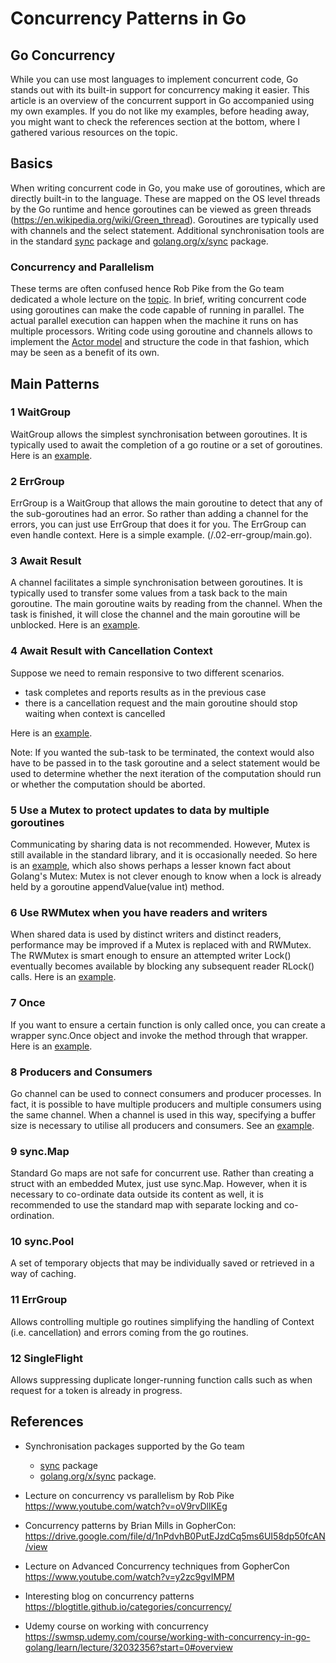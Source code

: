 # Concurrency Patterns in Go

## Go Concurrency 

While you can use most languages to implement concurrent code, Go stands out with its built-in support for concurrency making it easier.
This article is an overview of the concurrent support in Go accompanied using my own examples.
If you do not like my examples, before heading away, you might want to check the references section at the bottom, 
where I gathered various resources on the topic. 

## Basics

When writing concurrent code in Go, you make use of goroutines, which are directly built-in to the language. 
These are mapped on the OS level threads by the Go runtime and hence goroutines can be viewed as green threads (https://en.wikipedia.org/wiki/Green_thread). 
Goroutines are typically used with channels and the select statement. 
Additional synchronisation tools are in the standard [sync](https://pkg.go.dev/sync) package and [golang.org/x/sync](https://pkg.go.dev/golang.org/x/sync) package. 

### Concurrency and Parallelism

These terms are often confused hence Rob Pike from the Go team dedicated a whole lecture on the [topic](https://www.youtube.com/watch?v=oV9rvDllKEg). 
In brief, writing concurrent code using goroutines can make the code capable of running in parallel. 
The actual parallel execution can happen when the machine it runs on has multiple processors. 
Writing code using goroutine and channels allows to implement the [Actor model](https://en.wikipedia.org/wiki/Actor_model) and structure the code in that fashion, 
which may be seen as a benefit of its own.

## Main Patterns

### 1 WaitGroup

WaitGroup allows the simplest synchronisation between goroutines. It is typically used to await the completion of a go routine or a set of goroutines.
Here is an [example](./01-waitgroup/main.go).

### 2 ErrGroup

ErrGroup is a WaitGroup that allows the main goroutine to detect that any of the sub-goroutines had an error. So rather than adding a channel for the errors,
you can just use ErrGroup that does it for you. The ErrGroup can even handle context. Here is a simple example. (/.02-err-group/main.go).

### 3 Await Result

A channel facilitates a simple synchronisation between goroutines. It is typically used to transfer some values from a task back to the main goroutine. 
The main goroutine waits by reading from the channel. When the task is finished, it will close the channel and the main goroutine will be unblocked. 
Here is an [example](./03-await-result/main.go).

### 4 Await Result with Cancellation Context

Suppose we need to remain responsive to two different scenarios.
 - task completes and reports results as in the previous case
 - there is a cancellation request and the main goroutine should stop waiting when context is cancelled

Here is an [example](./04-await-result-context/main.go).

Note: If you wanted the sub-task to be terminated, the context would also have to be passed in to the task goroutine 
and a select statement would be used to determine whether the next iteration of the computation should run or whether the computation should be aborted.

### 5 Use a Mutex to protect updates to data by multiple goroutines

Communicating by sharing data is not recommended. However, Mutex is still available in the standard library, and it is occasionally needed.
So here is an [example](./05-mutex/main.go), which also shows perhaps a lesser known fact about Golang's Mutex: Mutex is not clever enough to know
when a lock is already held by a goroutine appendValue(value int) method.

### 6 Use RWMutex when you have readers and writers

When shared data is used by distinct writers and distinct readers, performance may be improved if a Mutex is replaced with and RWMutex. 
The RWMutex is smart enough to ensure an attempted writer Lock() eventually becomes available by blocking any subsequent reader RLock() calls. 
Here is an [example](./06-rw-mutex/main.go).

### 7 Once

If you want to ensure a certain function is only called once, you can create a wrapper sync.Once object 
and invoke the method through that wrapper. Here is an [example](./07-once/main.go).

### 8 Producers and Consumers

Go channel can be used to connect consumers and producer processes. In fact, it is possible to have multiple producers and multiple consumers using the same channel. 
When a channel is used in this way, specifying a buffer size is necessary to utilise all producers and consumers. 
See an [example](./08-producer-consumer/main.go).

### 9 sync.Map

Standard Go maps are not safe for concurrent use. Rather than creating a struct with an embedded Mutex, 
just use sync.Map. However, when it is necessary to co-ordinate data outside its content as well,
it is recommended to use the standard map with separate locking and co-ordination.

### 10 sync.Pool

A set of temporary objects that may be individually saved or retrieved in a way of caching.

### 11 ErrGroup

Allows controlling multiple go routines simplifying the handling of Context (i.e. cancellation) and errors coming
from the go routines. 

### 12 SingleFlight

Allows suppressing duplicate longer-running function calls such as when request for a token is already in progress. 

## References

* Synchronisation packages supported by the Go team
  * [sync](https://pkg.go.dev/sync) package
  * [golang.org/x/sync](https://pkg.go.dev/golang.org/x/sync) package.

* Lecture on concurrency vs parallelism by Rob Pike https://www.youtube.com/watch?v=oV9rvDllKEg

* Concurrency patterns by Brian Mills in GopherCon: https://drive.google.com/file/d/1nPdvhB0PutEJzdCq5ms6UI58dp50fcAN/view

* Lecture on Advanced Concurrency techniques from GopherCon https://www.youtube.com/watch?v=y2zc9gvIMPM

* Interesting blog on concurrency patterns https://blogtitle.github.io/categories/concurrency/

* Udemy course on working with concurrency https://swmsp.udemy.com/course/working-with-concurrency-in-go-golang/learn/lecture/32032356?start=0#overview


